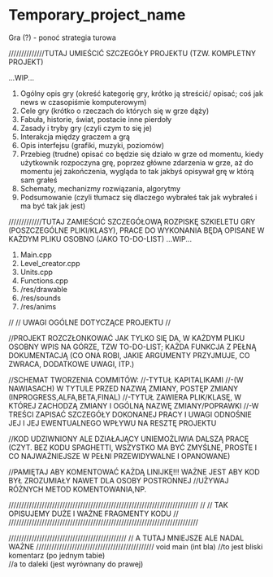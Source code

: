 ﻿Temporary_project_name
======================

Gra (?) - ponoć strategia turowa


//////////////TUTAJ UMIEŚCIĆ SZCZEGÓŁY PROJEKTU (TZW. KOMPLETNY PROJEKT)

...WIP...
1) Ogólny opis gry (okreść kategorię gry, krótko ją streścić/ opisać; coś jak news w czasopiśmie komputerowym)
2) Cele gry (krótko o rzeczach do których się w grze dąży)
3) Fabuła, historie, świat, postacie inne pierdoły
4) Zasady i tryby gry (czyli czym to się je)
5) Interakcja między graczem a grą 
6) Opis interfejsu (grafiki, muzyki, poziomów)
7) Przebieg (trudne) opisać co będzie się działo w grze od momentu, kiedy użytkownik rozpoczyna grę, poprzez główne zdarzenia w grze, aż do momentu jej zakończenia, wygląda to tak jakbyś opisywał grę w którą sam grałeś
8) Schematy, mechanizmy rozwiązania, algorytmy
9) Podsumowanie (czyli tłumacz się dlaczego wybrałeś tak jak wybrałeś i ma być tak jak jest)


/////////////TUTAJ ZAMIEŚCIĆ SZCZEGÓŁOWĄ ROZPISKĘ SZKIELETU GRY (POSZCZEGÓLNE PLIKI/KLASY), PRACE DO WYKONANIA BĘDĄ OPISANE W KAŻDYM PLIKU OSOBNO (JAKO TO-DO-LIST)
...WIP...
1) Main.cpp
2) Level_creator.cpp
3) Units.cpp
4) Functions.cpp
5) /res/drawable
6) /res/sounds
7) /res/anims






//
//  UWAGI OGÓLNE DOTYCZĄCE PROJEKTU
//


//PROJEKT ROZCZŁONKOWAĆ JAK TYLKO SIĘ DA, W KAŻDYM PLIKU OSOBNY WPIS NA GÓRZE, TZW TO-DO-LIST; KAŻDA FUNKCJA Z PEŁNĄ DOKUMENTACJĄ (CO ONA ROBI, JAKIE ARGUMENTY PRZYJMUJE, CO ZWRACA, DODATKOWE UWAGI, ITP.)

//SCHEMAT TWORZENIA COMMITÓW:
//-TYTUŁ KAPITALIKAMI
//-(W NAWIASACH) W TYTULE PRZED NAZWĄ ZMIANY, POSTĘP ZMIANY (INPROGRESS,ALFA,BETA,FINAL)
//-TYTUŁ ZAWIERA PLIK/KLASĘ, W KTÓREJ ZACHODZĄ ZMIANY I OGÓLNĄ NAZWĘ ZMIANY/POPRAWKI
//-W TREŚCI ZAPISAĆ SZCZEGÓŁY DOKONANEJ PRACY I UWAGI ODNOŚNIE JEJ I JEJ EWENTUALNEGO WPŁYWU
NA RESZTĘ PROJEKTU

//KOD UDZIWNIONY ALE DZIAŁAJĄCY UNIEMOŻLIWIA DALSZĄ PRACĘ (CZYT. BEZ KODU SPAGHETTI, WSZYSTKO MA BYĆ ZMYŚLNE, PROSTE I CO NAJWAŻNIEJSZE W PEŁNI PRZEWIDYWALNE I OPANOWANE)

//PAMIĘTAJ ABY KOMENTOWAĆ KAŻDĄ LINIJKĘ!!! WAŻNE JEST ABY KOD BYŁ ZROZUMIAŁY NAWET DLA OSOBY POSTRONNEJ
//UŻYWAJ RÓŻNYCH METOD KOMENTOWANIA,NP.

//////////////////////////////////////////////////////////////////////////
//
//		TAK OPISUJEMY DUŻE I WAŻNE FRAGMENTY KODU
//
//////////////////////////////////////////////////////////////////////////


//////////////////////////////////////////////
//	A TUTAJ MNIEJSZE ALE NADAL WAŻNE
//////////////////////////////////////////////
void main (int bla)	//to jest bliski komentarz (po jednym tabie)	
		   				                                //a to daleki (jest wyrównany do prawej)
